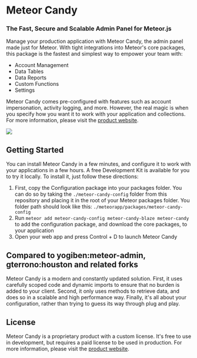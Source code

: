 # Meteor Candy
### The Fast, Secure and Scalable Admin Panel for Meteor.js

Manage your production application with Meteor Candy, the admin panel made just for Meteor. With tight integrations into Meteor's core packages, this package is the fastest and simplest way to empower your team with:

- Account Management
- Data Tables
- Data Reports
- Custom Functions
- Settings

Meteor Candy comes pre-configured with features such as account impersonation, activity logging, and more. However, the real magic is when you specify how you want it to work with your application and collections. For more information, please visit the <a href="https://www.meteorcandy.com">product website</a>.

<img src="https://raw.githubusercontent.com/msavin/MeteorCandy-meteor-admin/master/screenshot.png">

## Getting Started

You can install Meteor Candy in a few minutes, and configure it to work with your applications in a few hours. A free Development Kit is available for you to try it locally. To install it, just follow these directions:

1. First, copy the Configuration package into your packages folder. You can do so by taking the `./meteor-candy-config` folder from this repository and placing it in the root of your Meteor packages folder. You folder path should look like this: `./meteorapp/packages/meteor-candy-config`
2. Run `meteor add meteor-candy-config meteor-candy-blaze meteor-candy` to add the configuration package, and download the core packages, to your application
3. Open your web app and press Control + D to launch Meteor Candy

## Compared to yogiben:meteor-admin, gterrono:houston and related forks

Meteor Candy is a modern and constantly updated solution. First, it uses carefully scoped code and dynamic imports to ensure that no burden is added to your client. Second, it only uses methods to retrieve data, and does so in a scalable and high performance way. Finally, it's all about your configuration, rather than trying to guess its way through plug and play.

## License

Meteor Candy is a proprietary product with a custom license. It's free to use in development, but requires a paid license to be used in production. For more information, please visit the <a href="https://www.meteorcandy.com">product website</a>.
